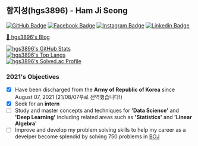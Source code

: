 ## 함지성(hgs3896) - Ham Ji Seong

[![GitHub Badge](https://img.shields.io/badge/-GitHub-333?style=flat-square&logo=GitHub&logoColor=white&link=https://www.github.com/hgs3896)](https://www.github.com/hgs3896)
[![Facebook Badge](https://img.shields.io/badge/-Facebook-3b5998?style=flat-square&logo=facebook&logoColor=white&link=https://www.facebook.com/hgs3896)](https://www.facebook.com/hgs3896)
[![Instagram Badge](https://img.shields.io/badge/-Instagram-8a3ab9?style=flat-square&logo=Instagram&logoColor=white&link=https://www.instagram.com/ham_ji_seong/)](https://www.instagram.com/ham_ji_seong/)
[![Linkedin Badge](https://img.shields.io/badge/-LinkedIn-0e76a8?style=flat-square&logo=Linkedin&logoColor=white&link=https://www.linkedin.com/in/hgs3896/)](https://www.linkedin.com/in/hgs3896/)

[👋 hgs3896's Blog](https://hgs3896.github.io)

[![hgs3896's GitHub Stats](https://github-readme-stats.vercel.app/api?username=hgs3896&count_private=true&cache_seconds=1800&show_icons=true&theme=dracula&locale=kr&hide=contribs)](https://github.com/anuraghazra/github-readme-stats)  
[![hgs3896's Top Langs](https://github-readme-stats.vercel.app/api/top-langs/?username=hgs3896&theme=dracula&locale=kr&layout=compact&cache_seconds=1800)](https://github.com/anuraghazra/github-readme-stats)  
[![hgs3896's Solved.ac Profile](http://mazassumnida.wtf/api/v2/generate_badge?boj=hgs3896)](https://solved.ac/hgs3896)  

### 2021's Objectives

 - [x] Have been discharged from the **Army of Republic of Korea** since August 07, 2021 (21/08/07부로 전역했습니다!)
 - [x] Seek for an **intern**
 - [ ] Study and master concepts and techniques for **'Data Science'** and **'Deep Learning'** including related areas such as **'Statistics'** and **'Linear Algebra'**
 - [ ] Improve and develop my problem solving skills to help my career as a develper become splendid by solving 750 problems in [BOJ](https://acmicpc.net)
